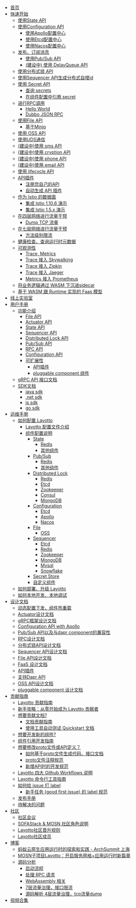 - [首页](docs/zh/README.md)
- [快速开始]()
  - [使用State API](docs/zh/start/state/start.md)
  - [使用Configuration API]()
    - [使用Apollo配置中心](docs/zh/start/configuration/start-apollo.md)
    - [使用Etcd配置中心](docs/zh/start/configuration/start.md)
    - [使用Nacos配置中心](docs/zh/start/configuration/start-nacos.md)
  - [发布、订阅消息]()
    - [使用Pub/Sub API](docs/zh/start/pubsub/start.md)
    - [(建设中) 使用 DelayQueue API](docs/zh/start/delay_queue/start.md)
  - [使用分布式锁 API](docs/zh/start/lock/start.md)
  - [使用Sequencer API生成分布式自增id](docs/zh/start/sequencer/start.md)
  - [使用 Secret API]()
    - [查询 secrets](docs/zh/start/secret/start.md)
    - [在组件配置中引用 secret](docs/zh/start/secret/secret_ref.md)
  - [进行RPC调用]()
    - [Hello World](docs/zh/start/rpc/helloworld.md)
    - [Dubbo JSON RPC](docs/zh/start/rpc/dubbo_json_rpc.md)
  - [使用File API]()
    - [基于Minio](docs/zh/start/file/minio.md)
  - [使用 OSS API](docs/zh/start/oss/oss.md)
  - [使用UDS通信](docs/zh/start/uds/start.md)
    <!--quickstart_generator-->
  - [(建设中)使用 sms API](docs/zh/start/sms/start.md)
  - [(建设中)使用 cryption API](docs/zh/start/cryption/start.md)
  - [(建设中)使用 phone API](docs/zh/start/phone/start.md)
  - [(建设中)使用 email API](docs/zh/start/email/start.md)
  - [使用 lifecycle API](docs/zh/start/lifecycle/start.md)
  - [API插件]()
    - [注册您自己的API](docs/zh/start/api_plugin/helloworld.md)
    - [自动生成 API 插件](docs/zh/start/api_plugin/generate.md)
  - [作为 Istio 的数据面]()
    - [集成 Istio 1.10.6 演示](docs/zh/start/istio/README.md)
    - [集成 Istio 1.5.x 演示](docs/zh/start/istio/start.md)
  - [在四层网络进行流量干预]()
    - [Dump TCP 流量](docs/zh/start/network_filter/tcpcopy.md)
  - [在七层网络进行流量干预]()
    - [方法级别限流](docs/zh/start/stream_filter/flow_control.md)
  - [健康检查、查询运行时元数据](docs/zh/start/actuator/start.md)
  - [可观测性]()
    - [Trace, Metrics](docs/zh/start/trace/trace.md)
    - [Trace 接入 Skywalking](docs/zh/start/trace/skywalking.md)
    - [Trace 接入 Zipkin](docs/zh/start/trace/zipkin.md)
    - [Trace 接入 Jaeger](docs/zh/start/trace/jaeger.md)
    - [Metrics 接入 Prometheus](docs/zh/start/trace/prometheus.md)
  - [将业务逻辑通过 WASM 下沉进sidecar](docs/zh/start/wasm/start.md)
  - [基于 WASM 跟 Runtime 实现的 Faas 模型](docs/zh/start/faas/start.md)
- [线上实验室](docs/zh/start/lab.md)
- [用户手册]()
  - [功能介绍]()
    - [File API](docs/zh/building_blocks/file/file.md)
    - [Actuator API](docs/zh/building_blocks/actuator/actuator.md)
    - [State API](docs/zh/building_blocks/state/reference.md)
    - [Sequencer API](docs/zh/building_blocks/sequencer/reference.md)
    - [Distributed Lock API](docs/zh/building_blocks/lock/reference.md)
    - [Pub/Sub API](docs/zh/building_blocks/pubsub/reference.md)
    - [RPC API](docs/zh/building_blocks/rpc/reference.md)
    - [Configuration API](docs/zh/building_blocks/configuration/reference.md)
    - [可扩展性]()
      - [API插件](docs/zh/design/api_plugin/design.md)
      - [pluggable component 组件](docs/zh/design/pluggable/usage.md)
  - [gRPC API 接口文档](docs/zh/api_reference/README.md)
  - [SDK文档]()
    - [java sdk](https://github.com/layotto/java-sdk)
    - [.net sdk](https://github.com/layotto/dotnet-sdk)
    - [js sdk](https://github.com/layotto/js-sdk)
    - [go sdk](docs/zh/sdk_reference/go/start.md)
- [运维手册]()
  - [如何配置 Layotto]()
    - [Layotto 配置文件介绍](docs/zh/configuration/overview.md)
    - [组件配置说明](docs/zh/component_specs/overview.md)
      - [State](docs/zh/component_specs/state/common.md)
        - [Redis](docs/zh/component_specs/state/redis.md)
        - [其他组件](docs/zh/component_specs/state/others.md)
      - [Pub/Sub](docs/zh/component_specs/pubsub/common.md)
        - [Redis](docs/zh/component_specs/pubsub/redis.md)
        - [其他组件](docs/zh/component_specs/pubsub/others.md)
      - [Distributed Lock](docs/zh/component_specs/lock/common.md)
        - [Redis](docs/zh/component_specs/lock/redis.md)
        - [Etcd](docs/zh/component_specs/lock/etcd.md)
        - [Zookeeper](docs/zh/component_specs/lock/zookeeper.md)
        - [Consul](docs/zh/component_specs/lock/consul.md)
        - [MongoDB](docs/zh/component_specs/lock/mongo.md)
      - [Configuration]()
        - [Etcd](docs/zh/component_specs/configuration/etcd.md)
        - [Apollo](docs/zh/component_specs/configuration/apollo.md)
        - [Nacos](docs/zh/component_specs/configuration/nacos.md)
      - [File](docs/zh/component_specs/file/common.md)
        - [OSS](docs/zh/component_specs/file/oss.md)
      - [Sequencer](docs/zh/component_specs/sequencer/common.md)
        - [Etcd](docs/zh/component_specs/sequencer/etcd.md)
        - [Redis](docs/zh/component_specs/sequencer/redis.md)
        - [Zookeeper](docs/zh/component_specs/sequencer/zookeeper.md)
        - [MongoDB](docs/zh/component_specs/sequencer/mongo.md)
        - [Mysql](docs/zh/component_specs/sequencer/mysql.md)
        - [Snowflake](docs/zh/component_specs/sequencer/snowflake.md)
      - [Secret Store](docs/zh/component_specs/secret/common.md)
      - [自定义组件](docs/zh/component_specs/custom/common.md)
  - [如何部署、升级 Layotto](docs/zh/operation/README.md)
  - [如何本地开发、本地调试](docs/zh/operation/local.md)
- [设计文档]()
  - [动态配置下发、组件热重载](docs/zh/design/lifecycle/apply_configuration.md)
  - [Actuator设计文档](docs/zh/design/actuator/actuator-design-doc.md)
  - [gRPC框架设计文档](docs/zh/design/actuator/grpc-design-doc.md)
  - [Configuration API with Apollo](docs/zh/design/configuration/configuration-api-with-apollo.md)
  - [Pub/Sub API以及与dapr component的兼容性](docs/zh/design/pubsub/pubsub-api-and-compability-with-dapr-component.md)
  - [RPC设计文档](docs/zh/design/rpc/rpc设计文档.md)
  - [分布式锁API设计文档](docs/zh/design/lock/lock-api-design.md)
  - [Sequencer API设计文档](docs/zh/design/sequencer/design.md)
  - [File API设计文档](docs/zh/design/file/file-design.md)
  - [FaaS 设计文档](docs/zh/design/faas/faas-poc-design.md)
  - [API插件](docs/zh/design/api_plugin/design.md)
  - [支持Dapr API](docs/zh/design/api_plugin/dapr_api.md)
  - [OSS API设计文档](docs/zh/design/oss/design.md)
  - [pluggable component 设计文档](docs/zh/design/pluggable/design.md)
- [贡献指南]()
  - [Layotto 贡献指南](docs/zh/development/CONTRIBUTING.md)
  - [新手攻略：从零开始成为 Layotto 贡献者](docs/zh/development/start-from-zero.md)
  - [想要贡献文档?]()
    - [文档贡献指南](docs/zh/development/contributing-doc.md)
    - [使用工具自动测试 Quickstart 文档](docs/zh/development/test-quickstart.md)
  - [想要开发新的组件?](docs/zh/development/developing-component.md)
  - [组件引用开发指南](docs/zh/development/component_ref/component_ref.md)
  - [想要修改proto文件或API定义？]()
    - [如何基于proto文件生成代码、接口文档](docs/zh/api_reference/how_to_generate_api_doc.md)
    - [proto文件注释规范](docs/zh/api_reference/comment_spec_of_proto.md)
    - [新增API时的开发规范](docs/zh/development/developing-api.md)
  - [Layotto 四大 Github Workflows 说明](docs/zh/development/github-workflows.md)
  - [Layotto 命令行工具指南](docs/zh/development/commands.md)
  - [如何给 issue 打 label]()
    - [新手任务 (good first issue) 的 label 规范](docs/zh/development/label-spec.md)
  - [发布手册](docs/zh/development/release-guide.md)
  - [待解决的问题](docs/zh/development/problems-to-solve.md)
- [社区]()
  - [社区会议](docs/zh/community/meeting.md)
  - [SOFAStack & MOSN 社区角色说明](docs/zh/community/governance.md)
  - [Layotto社区晋升规则](docs/zh/community/promote.md)
  - [Layotto社区成员](docs/zh/community/people.md)
- [博客]()
  - [蚂蚁云原生应用运行时的探索和实践 - ArchSummit 上海](docs/zh/blog/exploration-and-practice-of-antcloud-native-application-runtime-archsummit-shanghai.md)
  - [MOSN子项目Layotto：开启服务网格+应用运行时新篇章](docs/zh/blog/mosn-subproject-layotto-opening-a-new-chapter-in-service-grid-application-runtime/index.md)
  - [源码分析]()
    - [启动流程](docs/zh/blog/code/start_process/start_process.md)
    - [处理 RPC 请求](docs/zh/blog/code/layotto-rpc/index.md)
    - [WebAssembly 相关](docs/zh/blog/code/webassembly/index.md)
    - [7层流量治理，接口限流](docs/zh/blog/code/flowcontrol/flowcontrol_code_analyze.md)
    - [源码解析 4层流量治理，tcp流量dump](docs/zh/blog/tcpcopy_code_analyze.md)
- [视频合集](docs/zh/video/README.md)
